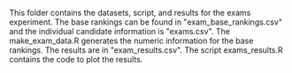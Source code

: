 This folder contains the datasets, script, and results for the exams experiment.
The base rankings can be found in "exam_base_rankings.csv" and the individual candidate information is "exams.csv".
The make_exam_data.R generates the numeric information for the base rankings.
The results are in "exam_results.csv".
The script exams_results.R contains the code to plot the results.
